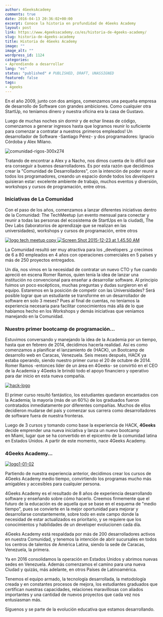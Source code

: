 ```yaml
---
author: 4GeeksAcademy
comments: true
date: 2016-04-13 20:36:02+00:00
excerpt: Conoce la historia en profundidad de 4Geeks Academy
layout: post
link: https://www.4geeksacademy.co/es/historia-de-4geeks-academy/
slug: historia-de-4geeks-academy
title: Historia de 4Geeks Academy
image: ""
image_alt: ""
wordpress_id: 1124
categories:
- Aprendiendo a desarrollar
lang: "es"
status: "published" # PUBLISHED, DRAFT, UNASSIGNED
featured: false
tags:
- 4geeks
---
```


En el año 2009, junto con dos amigos, comenzamos una pequeña empresa de desarrollo de Software con grandes ambiciones. Como cualquier otra StartUp, no teníamos dinero y nuestra oficina era la casa de Gustavo.

Luego de muchas noches sin dormir y de echar líneas de código, comenzamos a generar ingresos hasta que logramos reunir lo suficiente para comenzar a contratar a nuestros ¡primeros empleados! Un desarrollador de Software -Santiago Pérez- y dos programadores: Ignacio Córdoba y Alex Milano.

![comunidad-rigos-300x274](https://storage.googleapis.com/4geeks-academy-website/blog/2016/04/comunidad-rigos-300x274.png)

Tratando de encontrar a Alex y a Nacho, nos dimos cuenta de lo difícil que era conseguir a buenos desarrolladores. Es por esta razón que decidimos crear la "Comunidad de Desarrolladores", con la intención de poder reunir a todos los programadores, creando un espacio donde todos los _developers_ quisieran estar: excelente ambiente de trabajo, muchos eventos y diversión, workshops y cursos de programación, entre otros.


### Iniciativas de La Comunidad


Con el paso de los años, comenzamos a lanzar diferentes iniciativas dentro de la Comunidad: The TechMeetup (un evento mensual para conectar y reunir a todas las personas del ecosistema de StartUps en la ciudad), The Dev Labs (laboratorios de aprendizaje que se realizan en las universidades), workshops y cursos de programación, entre otros

[![logo tech meetup copy](https://storage.googleapis.com/4geeks-academy-website/blog/2016/04/logo-tech-meetup-copy.png)
](https://storage.googleapis.com/4geeks-academy-website/blog/2016/04/logo-tech-meetup-copy.png)[![Screen Shot 2015-12-23 at 1.45.50 AM](https://storage.googleapis.com/4geeks-academy-website/blog/2016/04/Screen-Shot-2015-12-23-at-1.45.50-AM.png)](https://storage.googleapis.com/4geeks-academy-website/blog/2016/04/Screen-Shot-2015-12-23-at-1.45.50-AM.png)

La Comunidad resultó ser muy atractiva para los _developers _y crecimos de 6 a 80 empleados en 4 años con operaciones comerciales en 5 países y más de 250 proyectos entregados.

Un día, nos vimos en la necesidad de contratar un nuevo CTO y fue cuando apreció en escena Romer Ramos, quien tenía la idea de lanzar una institución no convencional para enseñar a desarrollar software. Al principio fuimos un poco escépticos, muchas preguntas y dudas surgieron en el equipo. Estaremos en la posición de competir con las Universidades? Será posible lograr que un estudiante se transforme en un desarrollador de software en solo 3 meses? Pues al final de cuentas, no teníamos la experiencia necesaria para facilitar conocimientos más allá de lo que habíamos hecho en los Workshops y demás iniciativas que veníamos manejando en la Comunidad.


### Nuestro primer bootcamp de programación…


Estuvimos conversando y manejando la idea de la Academia por un tiempo, hasta que en febrero de 2014, decidimos hacerla realidad. Así es como comenzamos a planificar el lanzamiento de {HACK}, un Bootcamp de desarrollo web en Caracas, Venezuela. Seis meses después, HACK ya estaba operando, siendo nuestro primer curso el 20 de octubre de 2014. Romer Ramos -entonces líder de un área en 4Geeks- se convirtió en el CEO de la Academia y 4Geeks le brindó todo el apoyo financiero y operativo para dar inicio en esta nueva compañía.

[![hack-logo](https://storage.googleapis.com/4geeks-academy-website/blog/2016/04/hack-logo1.png)](https://storage.googleapis.com/4geeks-academy-website/blog/2016/04/hack-logo1.png)

El primer curso resultó fantástico, los estudiantes quedaron encantados con la Academia; la mayoría (más de un 60%) de los graduados fueron contratados inmediatamente por diferentes compañías. Muchos de ellos decidieron mudarse del país y comenzar sus carrera como desarrolladores de software fuera de nuestra fronteras.

Luego de 3 cursos y tomando como base la experiencia de HACK, **4Geeks** decide emprender una nueva iniciativa y lanza un nuevo bootcamp en Miami, lugar que se ha convertido en el epicentro de la comunidad latina en Estados Unidos. A partir de este momento, nace 4Geeks Academy.


### 4Geeks Academy…


[![logo1-01-02](https://storage.googleapis.com/4geeks-academy-website/blog/2016/04/logo1-01-02.png)](https://storage.googleapis.com/4geeks-academy-website/blog/2016/04/logo1-01-02.png)

Partiendo de nuestra experiencia anterior, decidimos crear los cursos de 4Geeks Academy medio tiempo, convirtiendo los programas mucho más amigables y accesibles para cualquier persona.

4Geeks Academy es el resultado de 8 años de experiencia desarrollando software y enseñando sobre cómo hacerlo. Creemos firmemente que el futuro de la educación es de aquella que se base en el esquema de "medio tiempo", pues se convierte en la mejor oportunidad para mejorar y desarrollarse constantemente, sobre todo en este campo donde la necesidad de estar actualizados es prioritario, y se requiere que los conocimientos y habilidades de un developer evolucionen cada día.

4Geeks Academy está respaldada por más de 200 desarrolladores activos en nuestra Comunidad, y tenemos la intención de abrir sucursales en todos los centros de talentos de América Latina, siendo la sede de Caracas, Venezuela, la primera.

Ya en 2016 consolidamos la operación en Estados Unidos y abrimos nuevas sedes en Venezuela. Además comenzamos el camino para una nueva Ciudad y quizás, más adelante, en otros Países de Latinoamérica.

Tenemos el equipo armado, la tecnología desarrollada, la metodología creada y en constantes procesos de mejora, los estudiantes graduados que certifican nuestras capacidades, relaciones maravillosas con aliados importantes y una cantidad de nuevos proyectos que cada vez nos entusiasman más.

Síguenos y se parte de la evolución educativa que estamos desarrollando.
